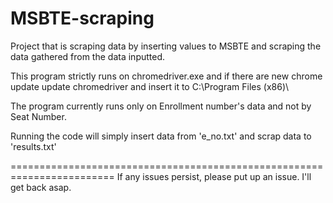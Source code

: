 # MSBTE-scraping
Project that is scraping data by inserting values to MSBTE and scraping the data gathered from the data inputted.

This program strictly runs on chromedriver.exe
and if there are new chrome update update chromedriver and insert it to C:\Program Files (x86)\

The program currently runs only on Enrollment number's data and not by Seat Number.

Running the code will simply insert data from 'e_no.txt' and scrap data to 'results.txt'

========================================================================
If any issues persist, please put up an issue. I'll get back asap.
